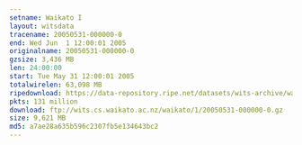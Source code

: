 ```yaml
---
setname: Waikato I
layout: witsdata
tracename: 20050531-000000-0
end: Wed Jun  1 12:00:01 2005
originalname: 20050531-000000-0
gzsize: 3,436 MB
len: 24:00:00
start: Tue May 31 12:00:01 2005
totalwirelen: 63,098 MB
ripedownload: https://data-repository.ripe.net/datasets/wits-archive/waikato/1/20050531-000000-0.gz
pkts: 131 million
download: ftp://wits.cs.waikato.ac.nz/waikato/1/20050531-000000-0.gz
size: 9,621 MB
md5: a7ae28a635b596c2307fb5e134643bc2
---
```

